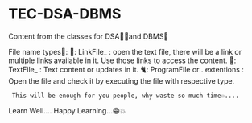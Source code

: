 # TEC-DSA-DBMS
Content from the classes for DSA🍵🐍and DBMS🫙



File name types🐸: 
  🐖: LinkFile_  : open the text file, there will be a link or multiple links available in it.
       Use those links to access the content.
  🦎: TextFile_ : Text content or updates in it.
  🐈: ProgramFile or . extentions : Open the file and check it by executing the file with respective type.


     This will be enough for you people, why waste so much time♾️....

Learn Well.... Happy Learning...😁💥

